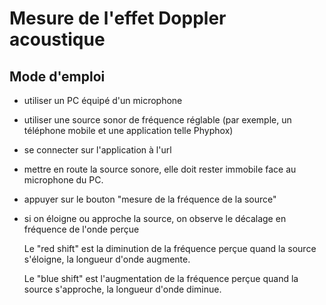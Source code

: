 # Mesure de l'effet Doppler acoustique

## Mode d'emploi
- utiliser un PC équipé d'un microphone
- utiliser une source sonor de fréquence réglable (par exemple, un téléphone mobile et une application telle Phyphox)
- se connecter sur l'application à l'url
- mettre en route la source sonore, elle doit rester immobile face au microphone du PC.
- appuyer sur le bouton "mesure de la fréquence de la source"
- si on éloigne ou approche la source, on observe le décalage en fréquence de l'onde perçue
  
  Le "red shift" est la diminution de la fréquence perçue quand la source s'éloigne, la longueur d'onde augmente.

  Le "blue shift" est l'augmentation de la fréquence perçue quand la source s'approche, la longueur d'onde diminue.
  
